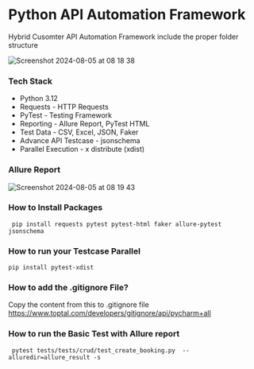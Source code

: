 # Python API Automation Framework

Hybrid Cusomter API Automation Framework include the proper folder structure

![Screenshot 2024-08-05 at 08 18 38](https://github.com/user-attachments/assets/3c7d5fe5-207a-42e7-84fe-f4d53354d987)

### Tech Stack
- Python 3.12
- Requests - HTTP Requests
- PyTest - Testing Framework
- Reporting - Allure Report, PyTest HTML
- Test Data - CSV, Excel, JSON,  Faker
- Advance API Testcase - jsonschema
- Parallel Execution - x distribute (xdist)

### Allure Report

![Screenshot 2024-08-05 at 08 19 43](https://github.com/user-attachments/assets/da1ee5e1-81ef-4317-a0ba-d5788d779657)


### How to Install Packages

``` pip install requests pytest pytest-html faker allure-pytest jsonschema```

### How to run your Testcase Parallel

```pip install pytest-xdist```

### How to add the .gitignore File?

Copy the content from this to .gitignore file
https://www.toptal.com/developers/gitignore/api/pycharm+all

### How to run the Basic Test with Allure report

``` pytest tests/tests/crud/test_create_booking.py  --alluredir=allure_result -s```

